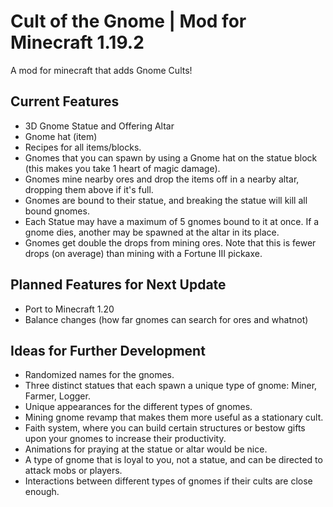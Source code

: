 # Cult of the Gnome | Mod for Minecraft 1.19.2 
A mod for minecraft that adds Gnome Cults! 

## Current Features

- 3D Gnome Statue and Offering Altar
- Gnome hat (item)
- Recipes for all items/blocks.
- Gnomes that you can spawn by using a Gnome hat on the statue block (this makes you take 1 heart of magic damage).
- Gnomes mine nearby ores and drop the items off in a nearby altar, dropping them above if it's full.
- Gnomes are bound to their statue, and breaking the statue will kill all bound gnomes.
- Each Statue may have a maximum of 5 gnomes bound to it at once. If a gnome dies, another may be spawned at the altar in its place.
- Gnomes get double the drops from mining ores. Note that this is fewer drops (on average) than mining with a Fortune III pickaxe.

## Planned Features for Next Update

- Port to Minecraft 1.20
- Balance changes (how far gnomes can search for ores and whatnot)

## Ideas for Further Development

- Randomized names for the gnomes.
- Three distinct statues that each spawn a unique type of gnome: Miner, Farmer, Logger.
- Unique appearances for the different types of gnomes.
- Mining gnome revamp that makes them more useful as a stationary cult.
- Faith system, where you can build certain structures or bestow gifts upon your gnomes to increase their productivity.
- Animations for praying at the statue or altar would be nice.
- A type of gnome that is loyal to you, not a statue, and can be directed to attack mobs or players.
- Interactions between different types of gnomes if their cults are close enough.
